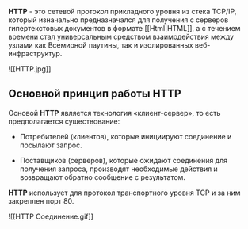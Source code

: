 **HTTP** - это сетевой протокол прикладного уровня из стека TCP/IP, который изначально предназначался для получения с серверов гипертекстовых документов в формате [[Html|HTML]], а с течением времени стал универсальным средством взаимодействия между узлами как Всемирной паутины, так и изолированных веб-инфраструктур.

![[HTTP.jpg]]

## Основной принцип работы HTTP

Основой **HTTP** является технология «клиент-сервер», то есть предполагается существование:

- Потребителей (клиентов), которые инициируют соединение и посылают запрос.

- Поставщиков (серверов), которые ожидают соединения для получения запроса, производят необходимые действия и возвращают обратно сообщение с результатом.

**HTTP** использует для протокол транспортного уровня TCP и за ним закреплен порт 80.

![[HTTP Соединение.gif]]

